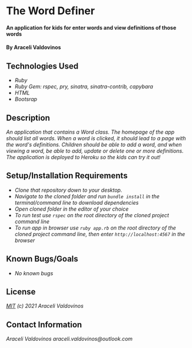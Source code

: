 # The Word Definer

#### An application for kids for enter words and view definitions of those words

#### By Araceli Valdovinos

## Technologies Used

* _Ruby_
* _Ruby Gem: rspec, pry, sinatra, sinatra-contrib, capybara_
* _HTML_
* _Bootsrap_


## Description
_An application that contains a Word class. The homepage of the app should list all words. When a word is clicked, it should lead to a page with the word's definitions. Children should be able to add a word, and when viewing a word, be able to add, update or delete one or more definitions. The application is deployed to Heroku so the kids can try it out!_


## Setup/Installation Requirements
* _Clone that repository down to your desktop._
* _Navigate to the cloned folder and run `bundle install` in the terminal/command line to download dependencies_
* _Open cloned folder in the editor of your choice_
* _To run test use `rspec` on the root directory of the cloned project command line_
* _To run app in browser use `ruby app.rb` on the root directory of the cloned project command line, then enter `http://localhost:4567` in the browser_

## Known Bugs/Goals
* _No known bugs_


## License
_[MIT](https://opensource.org/licenses/MIT) (c) 2021 Araceli Valdovinos_


## Contact Information
_Araceli Valdovinos araceli.valdovinos@outlook.com_